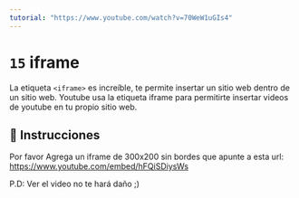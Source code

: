 ```yaml
---
tutorial: "https://www.youtube.com/watch?v=70WeW1uGIs4"
---
```


# `15` iframe

La etiqueta `<iframe>` es increíble, te permite insertar un sitio web dentro de un sitio web. Youtube usa la etiqueta iframe para permitirte insertar videos de youtube en tu propio sitio web.

## 📝 Instrucciones

Por favor Agrega un iframe de 300x200 sin bordes que apunte a esta url:
https://www.youtube.com/embed/hFQiSDiysWs

P.D: Ver el video no te hará daño ;)

